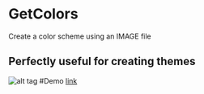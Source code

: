 # GetColors
Create a color scheme using an IMAGE file

## Perfectly useful for creating themes
![alt tag](http://jsoftgem.github.io/GetColorsApp/img/sch1.png)
#Demo
[link](http://jsoftgem.github.io/GetColorsApp/)
